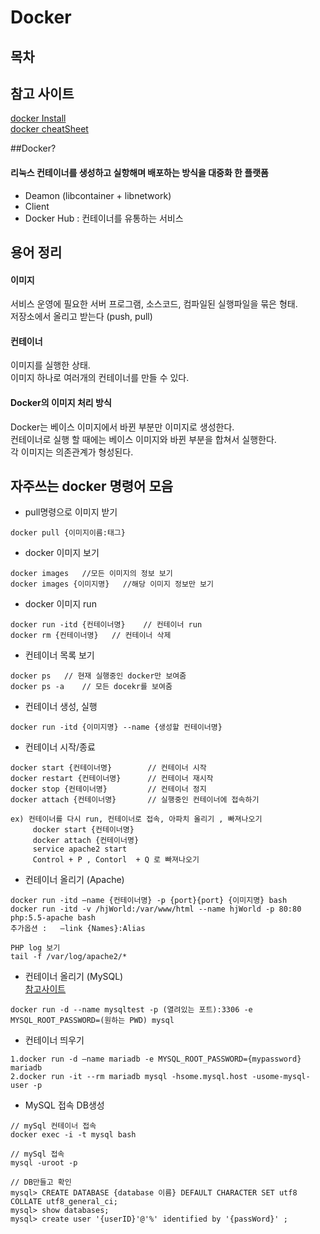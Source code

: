 # Docker

## 목차

## 참고 사이트

[docker Install](http://blog.nacyot.com/articles/2014-01-27-easy-deploy-with-docker/)   
[docker cheatSheet](https://gist.github.com/nacyot/8366310)

##Docker?
#### 리눅스 컨테이너를 생성하고 실항해며 배포하는 방식을 대중화 한 플랫폼

- Deamon (libcontainer + libnetwork)
- Client
- Docker Hub : 컨테이너를 유통하는 서비스



## 용어 정리
#### 이미지

서비스 운영에 필요한 서버 프로그램, 소스코드, 컴파일된 실행파일을 묶은 형태. <br>
저장소에서 올리고 받는다 (push, pull)

#### 컨테이너

이미지를 실행한 상태.   
이미지 하나로 여러개의 컨테이너를 만들 수 있다.  

#### Docker의 이미지 처리 방식

Docker는 베이스 이미지에서 바뀐 부분만 이미지로 생성한다.   
컨테이너로 실행 할 때에는 베이스 이미지와 바뀐 부분을 합쳐서 실행한다.   
각 이미지는 의존관계가 형성된다.   

## 자주쓰는 docker 명령어 모음

- pull명령으로 이미지 받기

``` 
docker pull {이미지이름:태그}
```

- docker 이미지 보기
``` 
docker images   //모든 이미지의 정보 보기
docker images {이미지명}   //해당 이미지 정보만 보기
```

- docker 이미지 run
```
docker run -itd {컨테이너명}    // 컨테이너 run
docker rm {컨테이너명}   // 컨테이너 삭제
```

- 컨테이너 목록 보기
```
docker ps   // 현재 실행중인 docker만 보여줌
docker ps -a    // 모든 docekr를 보여줌
```

- 컨테이너 생성, 실행
```
docker run -itd {이미지명} --name {생성할 컨테이너명}
```

- 컨테이너 시작/종료
```
docker start {컨테이너명}        // 컨테이너 시작
docker restart {컨테이너명}      // 컨테이너 재시작
docker stop {컨테이너명}         // 컨테이너 정지
docker attach {컨테이너명}       // 실행중인 컨테이너에 접속하기

ex) 컨테이너를 다시 run, 컨테이너로 접속, 아파치 올리기 , 빠져나오기
     docker start {컨테이너명}
     docker attach {컨테이너명}
     service apache2 start
     Control + P , Contorl  + Q 로 빠져나오기
```

- 컨테이너 올리기 (Apache)
```
docker run -itd —name {컨테이너명} -p {port}{port} {이미지명} bash
docker run -itd -v /hjWorld:/var/www/html --name hjWorld -p 80:80 php:5.5-apache bash
추가옵션 :   —link {Names}:Alias

PHP log 보기
tail -f /var/log/apache2/*
```

- 컨테이너 올리기 (MySQL)  
  [참고사이트](http://blog.naver.com/PostView.nhn?blogId=alice_k106&logNo=220347048673)
```
docker run -d --name mysqltest -p (열려있는 포트):3306 -e MYSQL_ROOT_PASSWORD=(원하는 PWD) mysql
```

- 컨테이너 띄우기
```
1.docker run -d —name mariadb -e MYSQL_ROOT_PASSWORD={mypassword} mariadb
2.docker run -it --rm mariadb mysql -hsome.mysql.host -usome-mysql-user -p 
```

- MySQL 접속 DB생성

```
// mySql 컨테이너 접속
docker exec -i -t mysql bash

// mySql 접속
mysql -uroot -p

// DB만들고 확인
mysql> CREATE DATABASE {database 이름} DEFAULT CHARACTER SET utf8 COLLATE utf8_general_ci;
mysql> show databases;
mysql> create user '{userID}'@'%' identified by '{passWord}' ;

```






